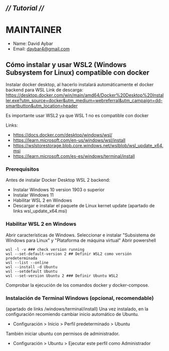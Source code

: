 ## _// Tutorial //_ ##

# MAINTAINER
- Name: David Aybar
- Email: daybar4@gmail.com

## Cómo instalar y usar WSL2 (Windows Subsystem for Linux) compatible con docker
Instalar docker desktop, al hacerlo instalará automáticamente el docker backend para WSL
Link de descarga:
https://desktop.docker.com/win/main/amd64/Docker%20Desktop%20Installer.exe?utm_source=docker&utm_medium=webreferral&utm_campaign=dd-smartbutton&utm_location=header

Es importante usar WSL2 ya que WSL 1 no es compatible con docker

Links: 
- https://docs.docker.com/desktop/windows/wsl/
- https://learn.microsoft.com/en-us/windows/wsl/install
- https://wslstorestorage.blob.core.windows.net/wslblob/wsl_update_x64.msi
- https://learn.microsoft.com/es-es/windows/terminal/install

### Prerequisitos
Antes de instalar Docker Desktop WSL 2 backend:
- Instalar Windows 10 version 1903 o superior
- Instalar Windows 11
- Habilitar WSL 2 en Windows
- Descargar e instalar el paquete de Linux kernet update (apartado de links wsl_update_x64.msi)

### Habilitar WSL 2 en Windows
Abrir características de Windows.
Seleccionar e instalar "Subsistema de Windows para Linux" y "Plataforma de máquina virtual"
Abrir powershell
```
wsl -l -v ### check version running
wsl --set-default-version 2 ## Definir WSL2 como versión predeterminada
wsl --list --online
wsl --install -d Ubuntu
wsl --setdefault Ubuntu
wsl --set-version Ubuntu 2 ### Definir Ubuntu WSL2
```
Comprobar la ejecución de los comandos docker y docker-compose.

### Instalación de Terminal Windows (opcional, recomendable)
(apartado de links /windows/terminal/install)
Una vez instalado, en la configuración recomiendo cambiar inicio automático de Ubuntu.
- Configuración > Inicio > Perfil predeterminado > Ubuntu

También iniciar ubuntu con permisos de administrador.
- Configuración > Ubuntu > Ejecutar este perfil como Administrador
